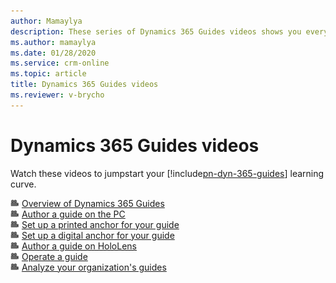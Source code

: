 ```yaml
---
author: Mamaylya
description: These series of Dynamics 365 Guides videos shows you everything you need to know to get started with authoring, operating, and analyzing guides.
ms.author: mamaylya
ms.date: 01/28/2020
ms.service: crm-online
ms.topic: article
title: Dynamics 365 Guides videos
ms.reviewer: v-brycho
---
```


# Dynamics 365 Guides videos

Watch these videos to jumpstart your [!include[pn-dyn-365-guides](../includes/pn-dyn-365-guides.md)] learning curve.

![Video camera graphic](media/video-camera.PNG "Video camera graphic") [Overview of Dynamics 365 Guides](https://aka.ms/guidesoverview)<br>
![Video camera graphic](media/video-camera.PNG "Video camera graphic") [Author a guide on the PC](https://aka.ms/pcauthor)<br>
![Video camera graphic](media/video-camera.PNG "Video camera graphic") [Set up a printed anchor for your guide](https://aka.ms/guidesprintedanchor)<br>
![Video camera graphic](media/video-camera.PNG "Video camera graphic") [Set up a digital anchor for your guide](https://aka.ms/guidesdigitalanchor)<br>
![Video camera graphic](media/video-camera.PNG "Video camera graphic") [Author a guide on HoloLens](https://aka.ms/hololensauthor)<br>
![Video camera graphic](media/video-camera.PNG "Video camera graphic") [Operate a guide](https://aka.ms/guidesoperate)<br>
![Video camera graphic](media/video-camera.PNG "Video camera graphic") [Analyze your organization's guides](https://aka.ms/guidesanalyze)


